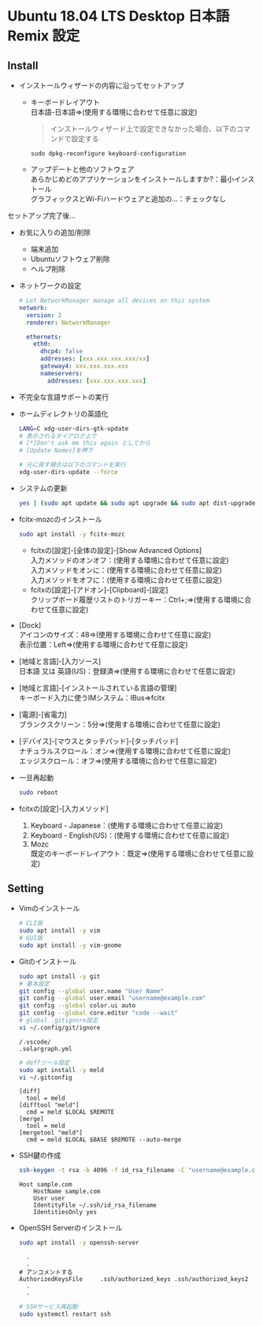 # Ubuntu 18.04 LTS Desktop 日本語 Remix 設定

## Install

- インストールウィザードの内容に沿ってセットアップ
  - キーボードレイアウト  
    日本語-日本語⇒(使用する環境に合わせて任意に設定)
    > インストールウィザード上で設定できなかった場合、以下のコマンドで設定する

    `sudo dpkg-reconfigure keyboard-configuration`

  - アップデートと他のソフトウェア  
    あらかじめどのアプリケーションをインストールしますか?：最小インストール  
    グラフィックスとWi-Fiハードウェアと追加の…：チェックなし

セットアップ完了後...

- お気に入りの追加/削除
  - 端末追加
  - Ubuntuソフトウェア削除
  - ヘルプ削除
- ネットワークの設定

  ```yml:/etc/netplan/01-network-manager-all.yaml
  # Let NetworkManager manage all devices on this system
  network:
    version: 2
    renderer: NetworkManager

    ethernets:
      eth0:
        dhcp4: false
        addresses: [xxx.xxx.xxx.xxx/xx]
        gateway4: xxx.xxx.xxx.xxx
        nameservers:
          addresses: [xxx.xxx.xxx.xxx]
  ```

- 不完全な言語サポートの実行
- ホームディレクトリの英語化

  ```sh
  LANG=C xdg-user-dirs-gtk-update
  # 表示されるダイアログ上で
  # [*]Don't ask me this again としてから
  # [Update Names]を押下

  # 元に戻す場合は以下のコマンドを実行
  xdg-user-dirs-update --force
  ```

- システムの更新

  ```sh
  yes | (sudo apt update && sudo apt upgrade && sudo apt dist-upgrade && sudo apt autoremove && sudo apt autoclean)
  ```

- fcitx-mozcのインストール

  ```sh
  sudo apt install -y fcitx-mozc
  ```

  - fcitxの[設定]-[全体の設定]-[Show Advanced Options]  
    入力メソッドのオンオフ：(使用する環境に合わせて任意に設定)  
    入力メソッドをオンに：(使用する環境に合わせて任意に設定)  
    入力メソッドをオフに：(使用する環境に合わせて任意に設定)
  - fcitxの[設定]-[アドオン]-[Clipboard]-[設定]  
    クリップボード履歴リストのトリガーキー：Ctrl+;⇒(使用する環境に合わせて任意に設定)

- [Dock]  
  アイコンのサイズ：48⇒(使用する環境に合わせて任意に設定)  
  表示位置：Left⇒(使用する環境に合わせて任意に設定)
- [地域と言語]-[入力ソース]  
  日本語 又は 英語(US)：登録済⇒(使用する環境に合わせて任意に設定)
- [地域と言語]-[インストールされている言語の管理]  
  キーボード入力に使うIMシステム：IBus⇒fcitx
- [電源]-[省電力]  
  ブランクスクリーン：5分⇒(使用する環境に合わせて任意に設定)
- [デバイス]-[マウスとタッチパッド]-[タッチパッド]  
  ナチュラルスクロール：オン⇒(使用する環境に合わせて任意に設定)  
  エッジスクロール：オフ⇒(使用する環境に合わせて任意に設定)

- 一旦再起動

  ```sh
  sudo reboot
  ```

- fcitxの[設定]-[入力メソッド]
  1. Keyboard - Japanese：(使用する環境に合わせて任意に設定)
  2. Keyboard - English(US)：(使用する環境に合わせて任意に設定)
  3. Mozc  
     既定のキーボードレイアウト：既定⇒(使用する環境に合わせて任意に設定)

## Setting

- Vimのインストール

  ```sh
  # CLI版
  sudo apt install -y vim
  # GUI版
  sudo apt install -y vim-gnome
  ```

- Gitのインストール

  ```sh
  sudo apt install -y git
  # 基本設定
  git config --global user.name "User Name"
  git config --global user.email "username@example.com"
  git config --global color.ui auto
  git config --global core.editor "code --wait"
  # global .gitignore設定
  vi ~/.config/git/ignore
  ```

  ```config:~/.config/git/ignore
  /.vscode/
  .solargraph.yml
  ```

  ```sh
  # deffツール設定
  sudo apt install -y meld
  vi ~/.gitconfig
  ```

  ```config:~/.gitconfig
  [diff]
    tool = meld
  [difftool "meld"]
    cmd = meld $LOCAL $REMOTE
  [merge]
    tool = meld
  [mergetool "meld"]
    cmd = meld $LOCAL $BASE $REMOTE --auto-merge
  ```

- SSH鍵の作成

  ```sh
  ssh-keygen -t rsa -b 4096 -f id_rsa_filename -C "username@example.com"
  ```

  ```config:~/.ssh/config
  Host sample.com
      HostName sample.com
      User user
      IdentityFile ~/.ssh/id_rsa_filename
      IdentitiesOnly yes
  ```

- OpenSSH Serverのインストール

  ```sh
  sudo apt install -y openssh-server
  ```

  ```config:/etc/ssh/sshd_config
    .
    .
  # アンコメントする
  AuthorizedKeysFile     .ssh/authorized_keys .ssh/authorized_keys2
    .
    .
  ```

  ```sh
  # SSHサービス再起動
  sudo systemctl restart ssh
  ```
